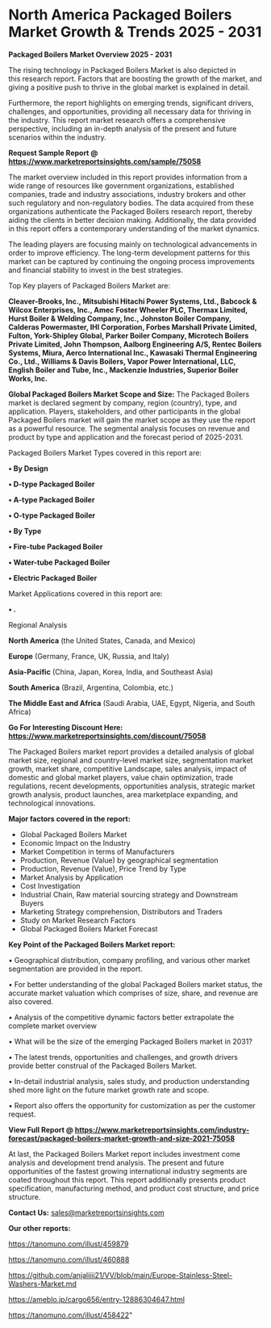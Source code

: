 # North America Packaged Boilers Market Growth & Trends 2025 - 2031

<Strong> Packaged Boilers Market Overview 2025 - 2031</strong>

The rising technology in Packaged Boilers Market is also depicted in this research report. Factors that are boosting the growth of the market, and giving a positive push to thrive in the global market is explained in detail.

Furthermore, the report highlights on emerging trends, significant drivers, challenges, and opportunities, providing all necessary data for thriving in the industry. This report market research offers a comprehensive perspective, including an in-depth analysis of the present and future scenarios within the industry.

<strong>Request Sample Report @ <a href=https://www.marketreportsinsights.com/sample/75058>https://www.marketreportsinsights.com/sample/75058</a></strong>

The market overview included in this report provides information from a wide range of resources like government organizations, established companies, trade and industry associations, industry brokers and other such regulatory and non-regulatory bodies. The data acquired from these organizations authenticate the Packaged Boilers research report, thereby aiding the clients in better decision making. Additionally, the data provided in this report offers a contemporary understanding of the market dynamics.

The leading players are focusing mainly on technological advancements in order to improve efficiency. The long-term development patterns for this market can be captured by continuing the ongoing process improvements and financial stability to invest in the best strategies.

Top Key players of Packaged Boilers Market are:

<strong>Cleaver-Brooks, Inc., Mitsubishi Hitachi Power Systems, Ltd., Babcock & Wilcox Enterprises, Inc., Amec Foster Wheeler PLC, Thermax Limited, Hurst Boiler & Welding Company, Inc., Johnston Boiler Company, Calderas Powermaster, IHI Corporation, Forbes Marshall Private Limited, Fulton, York-Shipley Global, Parker Boiler Company, Microtech Boilers Private Limited, John Thompson, Aalborg Engineering A/S, Rentec Boilers Systems, Miura, Aerco International Inc., Kawasaki Thermal Engineering Co., Ltd., Williams & Davis Boilers, Vapor Power International, LLC, English Boiler and Tube, Inc., Mackenzie Industries, Superior Boiler Works, Inc.</strong>

<strong><b>Global Packaged Boilers Market Scope and Size:</b></strong>
The Packaged Boilers market is declared segment by company, region (country), type, and application. Players, stakeholders, and other participants in the global Packaged Boilers market will gain the market scope as they use the report as a powerful resource. The segmental analysis focuses on revenue and product by type and application and the forecast period of 2025-2031.

Packaged Boilers Market Types covered in this report are:

<strong>• By Design

• D-type Packaged Boiler

• A-type Packaged Boiler

• O-type Packaged Boiler

• By Type

• Fire-tube Packaged Boiler

• Water-tube Packaged Boiler

• Electric Packaged Boiler</strong>

Market Applications covered in this report are:

<strong>• .</strong> 

Regional Analysis

<strong>North America</strong> (the United States, Canada, and Mexico)

<strong>Europe</strong> (Germany, France, UK, Russia, and Italy)

<strong>Asia-Pacific</strong> (China, Japan, Korea, India, and Southeast Asia)

<strong>South America</strong> (Brazil, Argentina, Colombia, etc.)

<strong>The Middle East and Africa</strong> (Saudi Arabia, UAE, Egypt, Nigeria, and South Africa)

<strong>Go For Interesting Discount Here: <a href=https://www.marketreportsinsights.com/discount/75058>https://www.marketreportsinsights.com/discount/75058</a></strong>

The Packaged Boilers market report provides a detailed analysis of global market size, regional and country-level market size, segmentation market growth, market share, competitive Landscape, sales analysis, impact of domestic and global market players, value chain optimization, trade regulations, recent developments, opportunities analysis, strategic market growth analysis, product launches, area marketplace expanding, and technological innovations.

<strong><b>Major factors covered in the report:</b></strong>
<ul>
  <li>Global Packaged Boilers Market </li>
  <li>Economic Impact on the Industry</li>
  <li>Market Competition in terms of Manufacturers</li>
  <li>Production, Revenue (Value) by geographical segmentation</li>
  <li>Production, Revenue (Value), Price Trend by Type</li>
  <li>Market Analysis by Application</li>
  <li>Cost Investigation</li>
  <li>Industrial Chain, Raw material sourcing strategy and Downstream Buyers</li>
  <li>Marketing Strategy comprehension, Distributors and Traders</li>
  <li>Study on Market Research Factors</li>
  <li>Global Packaged Boilers Market Forecast</li>
</ul>

<strong><b>Key Point of the Packaged Boilers Market report:</b></strong>

• Geographical distribution, company profiling, and various other market segmentation are provided in the report.

• For better understanding of the global Packaged Boilers market status, the accurate market valuation which comprises of size, share, and revenue are also covered.

• Analysis of the competitive dynamic factors better extrapolate the complete market overview

• What will be the size of the emerging Packaged Boilers market in 2031?

• The latest trends, opportunities and challenges, and growth drivers provide better construal of the Packaged Boilers Market.

• In-detail industrial analysis, sales study, and production understanding shed more light on the future market growth rate and scope.

• Report also offers the opportunity for customization as per the customer request.

<strong><b>View Full Report @ <a href=https://www.marketreportsinsights.com/industry-forecast/packaged-boilers-market-growth-and-size-2021-75058>https://www.marketreportsinsights.com/industry-forecast/packaged-boilers-market-growth-and-size-2021-75058</a></b></strong>


At last, the Packaged Boilers Market report includes investment come analysis and development trend analysis. The present and future opportunities of the fastest growing international industry segments are coated throughout this report. This report additionally presents product specification, manufacturing method, and product cost structure, and price structure.

<strong>Contact Us:</strong>
sales@marketreportsinsights.com

<strong>Our other reports:</strong>

<a href=https://tanomuno.com/illust/459879>https://tanomuno.com/illust/459879</a>

<a href=https://tanomuno.com/illust/460888>https://tanomuno.com/illust/460888</a>

<a href=https://github.com/anjaliiii21/VV/blob/main/Europe-Stainless-Steel-Washers-Market.md>https://github.com/anjaliiii21/VV/blob/main/Europe-Stainless-Steel-Washers-Market.md</a>

<a href=https://ameblo.jp/cargo656/entry-12886304647.html>https://ameblo.jp/cargo656/entry-12886304647.html</a>

<a href=https://tanomuno.com/illust/458422>https://tanomuno.com/illust/458422</a>"
